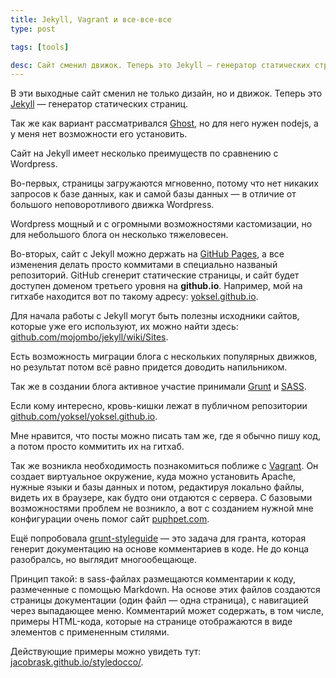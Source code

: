 ```yaml
---
title: Jekyll, Vagrant и все-все-все
type: post

tags: [tools]

desc: Сайт сменил движок. Теперь это Jekyll — генератор статических страниц
---
```


В эти выходные сайт сменил не только дизайн, но и движок. Теперь это <a href="http://jekyllrb.com/">Jekyll</a> — генератор статических страниц. <!--more-->

Так же как вариант рассматривался <a href="https://ghost.org/">Ghost</a>, но для него нужен nodejs, а у меня нет возможности его установить.

Сайт на Jekyll имеет несколько преимуществ по сравнению с Wordpress.

Во-первых, страницы загружаются мгновенно, потому что нет никаких запросов к базе данных, как и самой базы данных — в отличие от большого неповоротливого движка Wordpress.

Wordpress мощный и с огромными возможностями кастомизации, но для небольшого блога он несколько тяжеловесен.

Во-вторых, сайт с Jekyll можно держать на <a href="http://pages.github.com/">GitHub Pages</a>, а все изменения делать просто коммитами в специально названый репозиторий. GitHub сгенерит статические страницы, и сайт будет доступен доменом третьего уровня на <strong>github.io</strong>. Например, мой на гитхабе находится вот по такому адресу: <a href="http://yoksel.github.io/">yoksel.github.io</a>.

Для начала работы с Jekyll могут быть полезны исходники сайтов, которые уже его используют, их можно найти здесь: <a href="https://github.com/mojombo/jekyll/wiki/Sites">github.com/mojombo/jekyll/wiki/Sites</a>.

Есть возможность миграции блога с нескольких популярных движков, но результат потом всё равно придется доводить напильником.

Так же в создании блога активное участие принимали <a href="http://gruntjs.com/">Grunt</a> и <a href="http://sass-lang.com/">SASS</a>.

Если кому интересно, кровь-кишки лежат в публичном репозитории <a href="https://github.com/yoksel/yoksel.github.io">github.com/yoksel/yoksel.github.io</a>.

Мне нравится, что посты можно писать там же, где я обычно пишу код, а потом просто коммитить их на гитхаб.

Так же возникла необходимость познакомиться поближе с <a href="http://www.vagrantup.com/">Vagrant</a>. Он создает виртуальное окружение, куда можно установить Apache, нужные языки и базы данных и потом, редактируя локально файлы, видеть их в браузере, как будто они отдаются с сервера. С базовыми возможностями проблем не возникло, а вот с созданием нужной мне конфигурации очень помог сайт <a href="https://puphpet.com/">puphpet.com</a>.

Ещё попробовала <a href="https://github.com/indieisaconcept/grunt-styleguide">grunt-styleguide</a> — это задача для гранта, которая генерит документацию на основе комментариев в коде. Не до конца разобралсь, но выглядит многообещающе.

Принцип такой: в sass-файлах размещаются комментарии к коду, размеченные с помощью Markdown. На основе этих файлов создаются страницы документации (один файл — одна страница), с навигацией через выпадающее меню. Комментарий может содержать, в том числе, примеры HTML-кода, которые на странице отображаются в виде элементов с примененным стилями.

Действующие примеры можно увидеть тут: <a href="http://jacobrask.github.io/styledocco/">jacobrask.github.io/styledocco/</a>.
